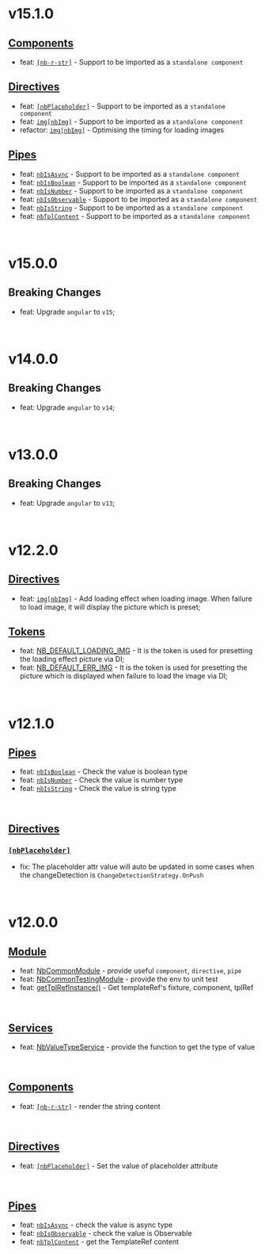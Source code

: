 # v15.1.0
## [Components](https://github.com/bigBear713/nb-common/blob/master/projects/nb-common/README.md#Components "Components")
- feat: [`[nb-r-str]`](https://github.com/bigBear713/nb-common/blob/master/projects/nb-common/README.md#nb-r-str) - Support to be imported as a `standalone component`

## [Directives](https://github.com/bigBear713/nb-common/blob/master/projects/nb-common/README.md#Directives "Directives")
- feat: [`[nbPlaceholder]`](https://github.com/bigBear713/nb-common/blob/master/projects/nb-common/README.md#nbplaceholder) - Support to be imported as a `standalone component`
- feat: [`img[nbImg]`](https://github.com/bigBear713/nb-common/blob/master/projects/nb-common/README.md#imgnbimg) - Support to be imported as a `standalone component`
- refactor: [`img[nbImg]`](https://github.com/bigBear713/nb-common/blob/master/projects/nb-common/README.md#imgnbimg) - Optimising the timing for loading images

## [Pipes](https://github.com/bigBear713/nb-common/blob/master/projects/nb-common/README.md#Pipes "Pipes")
- feat: [`nbIsAsync`](https://github.com/bigBear713/nb-common/blob/master/projects/nb-common/README.md#nbisasync-transformvalue-any-value-is-observableany--promiseany) - Support to be imported as a `standalone component`
- feat: [`nbIsBoolean`](https://github.com/bigBear713/nb-common/blob/master/projects/nb-common/README.md#nbisboolean-transformvalue-any-value-is-boolean) - Support to be imported as a `standalone component`
- feat: [`nbIsNumber`](https://github.com/bigBear713/nb-common/blob/master/projects/nb-common/README.md#nbisnumber-transformvalue-any-value-is-number) - Support to be imported as a `standalone component`
- feat: [`nbIsObservable`](https://github.com/bigBear713/nb-common/blob/master/projects/nb-common/README.md#nbisobservable-transformvalue-any-value-is-observableany) - Support to be imported as a `standalone component`
- feat: [`nbIsString`](https://github.com/bigBear713/nb-common/blob/master/projects/nb-common/README.md#nbisstring-transformvalue-any-value-is-string) - Support to be imported as a `standalone component`
- feat: [`nbTplContent`](https://github.com/bigBear713/nb-common/blob/master/projects/nb-common/README.md#nbtplcontent-transformvalue-any-templaterefany--null) - Support to be imported as a `standalone component`

<br/>

# v15.0.0
## Breaking Changes
- feat: Upgrade `angular` to `v15`;

<br/>

# v14.0.0
## Breaking Changes
- feat: Upgrade `angular` to `v14`;

<br/>

# v13.0.0
## Breaking Changes
- feat: Upgrade `angular` to `v13`;

<br/>

# v12.2.0
## [Directives](https://github.com/bigBear713/nb-common/blob/master/projects/nb-common/README.md#Directives "Directives")
- feat: [`img[nbImg]`](https://github.com/bigBear713/nb-common/blob/master/projects/nb-common/README.md#imgnbimg) - Add loading effect when loading image. When failure to load image, it will display the picture which is preset;
## [Tokens](https://github.com/bigBear713/nb-common/blob/master/projects/nb-common/README.md#tokens "Tokens")
- feat: [NB_DEFAULT_LOADING_IMG](https://github.com/bigBear713/nb-common/blob/master/projects/nb-common/README.md#nb_default_loading_img) - It is the token is used for presetting the loading effect picture via DI;
- feat: [NB_DEFAULT_ERR_IMG](https://github.com/bigBear713/nb-common/blob/master/projects/nb-common/README.md#nb_default_err_img) - It is the token is used for presetting the picture which is displayed when failure to load the image via DI;

<br/>

# v12.1.0
## [Pipes](https://github.com/bigBear713/nb-common/blob/master/projects/nb-common/README.md#Pipes "Pipes")
- feat: [`nbIsBoolean`](https://github.com/bigBear713/nb-common/blob/master/projects/nb-common/README.md#nbisboolean-transformvalue-any-value-is-boolean) - Check the value is boolean type
- feat: [`nbIsNumber`](https://github.com/bigBear713/nb-common/blob/master/projects/nb-common/README.md#nbisnumber-transformvalue-any-value-is-number) - Check the value is number type
- feat: [`nbIsString`](https://github.com/bigBear713/nb-common/blob/master/projects/nb-common/README.md#nbisstring-transformvalue-any-value-is-string) - Check the value is string type

<br/>

## [Directives](https://github.com/bigBear713/nb-common/blob/master/projects/nb-common/README.md#Directives "Directives")
### [`[nbPlaceholder]`](https://github.com/bigBear713/nb-common/blob/master/projects/nb-common/README.md#nbplaceholder "nbPlaceholder")
- fix: The placeholder attr value will auto be updated in some cases when the changeDetection is `ChangeDetectionStrategy.OnPush`

<br/>

# v12.0.0
## [Module](https://github.com/bigBear713/nb-common/blob/master/projects/nb-common/README.md#Module "Module")
- feat: [NbCommonModule](https://github.com/bigBear713/nb-common/blob/master/projects/nb-common/README.md#nbcommonmodule) - provide useful `component`, `directive`, `pipe`
- feat: [NbCommonTestingModule](https://github.com/bigBear713/nb-common/blob/master/projects/nb-common/README.md#nbcommontestingmodule) - provide the env to unit test
- feat: [getTplRefInstance()](https://github.com/bigBear713/nb-common/blob/master/projects/nb-common/README.md#function-gettplrefinstancetestbed-testbedstatic-fixturecomponentfixturecomponent-templatereftestingcomponenttplref-templateref) - Get templateRef's fixture, component, tplRef

<br>

## [Services](https://github.com/bigBear713/nb-common/blob/master/projects/nb-common/README.md#Services "Services")
- feat: [NbValueTypeService](https://github.com/bigBear713/nb-common/blob/master/projects/nb-common/README.md#nbvaluetypeservice) - provide the function to get the type of value

<br>

## [Components](https://github.com/bigBear713/nb-common/blob/master/projects/nb-common/README.md#Components "Components")
- feat: [`[nb-r-str]`](https://github.com/bigBear713/nb-common/blob/master/projects/nb-common/README.md#nb-r-str) - render the string content

<br>

## [Directives](https://github.com/bigBear713/nb-common/blob/master/projects/nb-common/README.md#Directives "Directives")
- feat: [`[nbPlaceholder]`](https://github.com/bigBear713/nb-common/blob/master/projects/nb-common/README.md#nbplaceholder) - Set the value of placeholder attribute

<br>

## [Pipes](https://github.com/bigBear713/nb-common/blob/master/projects/nb-common/README.md#Pipes "Pipes")
- feat: [`nbIsAsync`](https://github.com/bigBear713/nb-common/blob/master/projects/nb-common/README.md#nbisasync-transformvalue-any-value-is-observableany--promiseany) - check the value is async type
- feat: [`nbIsObservable`](https://github.com/bigBear713/nb-common/blob/master/projects/nb-common/README.md#nbisobservable-transformvalue-any-value-is-observableany) - check the value is Observable
- feat: [`nbTplContent`](https://github.com/bigBear713/nb-common/blob/master/projects/nb-common/README.md#nbtplcontent-transformvalue-any-templaterefany--null) - get the TemplateRef content 